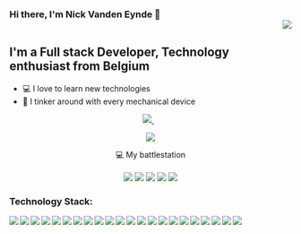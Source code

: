 ### Hi there, I'm Nick Vanden Eynde 👋 <div align = 'right'>![](https://komarev.com/ghpvc/?username=ninjawulf98)</div>

## I'm a Full stack Developer, Technology enthusiast from Belgium

- 💻 I love to learn new technologies
- 🦾 I tinker around with every mechanical device

<p align='center'>
  
  <a href="https://www.linkedin.com/in/vitanick/">
    <img src="https://img.shields.io/badge/linkedin-%230077B5.svg?&style=for-the-badge&logo=linkedin&logoColor=white" />
  </a>&nbsp;&nbsp;
  
</p>

<p align='center'>
  <img src="https://github-readme-stats.vercel.app/api?username=ninjawulf98&show_icons=true&theme=radical&count_private=true"/>
</p>

<p align='center'>
  💻 My battlestation<br/><br/>
  <img src="https://img.shields.io/badge/Ubuntu-E95420?style=for-the-badge&logo=ubuntu&logoColor=white" />
  <img src="https://img.shields.io/badge/windows-%230078D6.svg?&style=for-the-badge&logo=windows&logoColor=white" />
  <img src="https://img.shields.io/badge/AMD-Radeon_RX_5700_XT-ED1C24?style=for-the-badge&logo=amd&logoColor=white" />
  <img src="https://img.shields.io/badge/AMD-Ryzen 9_5950X-ED1C24?style=for-the-badge&logo=amd&logoColor=white" />
  <img src="https://img.shields.io/badge/RAM-128GB-%230071C5.svg?&style=for-the-badge&logoColor=white" />
</p>

### Technology Stack:

<img align="left" src="https://img.shields.io/badge/TypeScript-007ACC?style=for-the-badge&logo=typescript&logoColor=white" />
<img align="left" src="https://img.shields.io/badge/React-20232A?style=for-the-badge&logo=react&logoColor=61DAFB" />
<img align="left" src="https://img.shields.io/badge/Node.js-43853D?style=for-the-badge&logo=node.js&logoColor=white" />
<img align="left" src="https://img.shields.io/badge/Java-ED8B00?style=for-the-badge&logo=java&logoColor=white" />
<img align="left" src="https://img.shields.io/badge/HTML-239120?style=for-the-badge&logo=html5&logoColor=white" />
<img align="left" src="https://img.shields.io/badge/CSS-239120?&style=for-the-badge&logo=css3&logoColor=white" />
<img align="left" src="https://img.shields.io/badge/Python-14354C?style=for-the-badge&logo=python&logoColor=white" />
<img align="left" src="https://img.shields.io/badge/Go-00ADD8?style=for-the-badge&logo=go&logoColor=white" />
<img align="left" src="https://img.shields.io/badge/Swift-FA7343?style=for-the-badge&logo=swift&logoColor=white" />
<img align="left" src="https://img.shields.io/badge/Bootstrap-563D7C?style=for-the-badge&logo=bootstrap&logoColor=white" />
<img align="left" src="https://img.shields.io/badge/Material--UI-0081CB?style=for-the-badge&logo=material-ui&logoColor=white" />
<img align="left" src="https://img.shields.io/badge/React_Router-CA4245?style=for-the-badge&logo=react-router&logoColor=white" />
<img align="left" src="https://img.shields.io/badge/PHP-777BB4?style=for-the-badge&logo=php&logoColor=white" />
<img align="left" src="https://img.shields.io/badge/Laravel-FF2D20?style=for-the-badge&logo=laravel&logoColor=white" />
<img align="left" src="https://img.shields.io/badge/MongoDB-4EA94B?style=for-the-badge&logo=mongodb&logoColor=white" />
<img align="left" src="https://img.shields.io/badge/MySQL-00000F?style=for-the-badge&logo=mysql&logoColor=white" />
<img align="left" src="https://img.shields.io/badge/PostgreSQL-316192?style=for-the-badge&logo=postgresql&logoColor=white" />
<img align="left" src="https://img.shields.io/badge/SQLite-07405E?style=for-the-badge&logo=sqlite&logoColor=white" />
<img align="left" src="https://img.shields.io/badge/Unity-100000?style=for-the-badge&logo=unity&logoColor=white" />
<img align="left" src="https://img.shields.io/badge/Google_Cloud-4285F4?style=for-the-badge&logo=google-cloud&logoColor=white" />
<img align="left" src="https://img.shields.io/badge/Heroku-430098?style=for-the-badge&logo=heroku&logoColor=white" />
<img align="left" src="https://img.shields.io/badge/Amazon_AWS-232F3E?style=for-the-badge&logo=amazon-aws&logoColor=white" />

